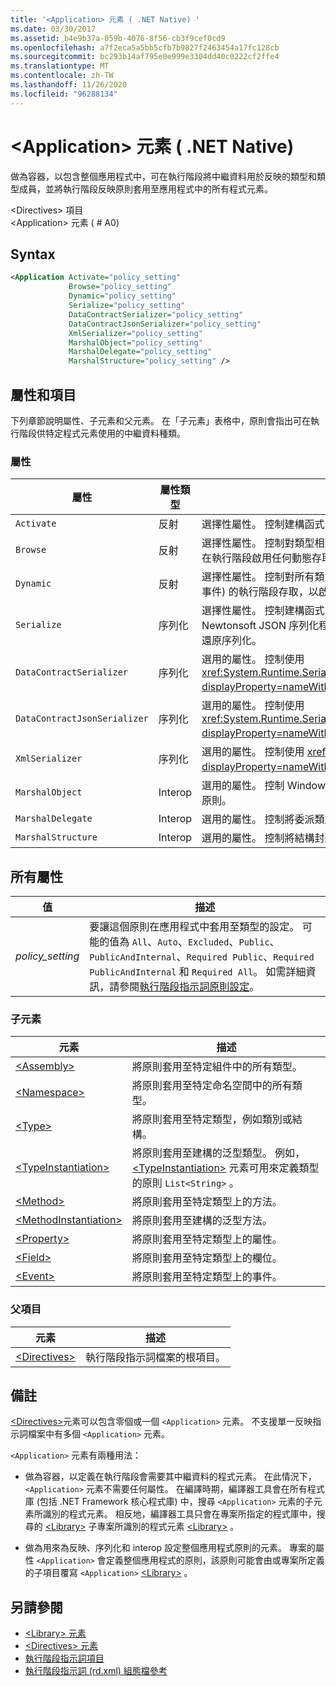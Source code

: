 ```yaml
---
title: '<Application> 元素 ( .NET Native) '
ms.date: 03/30/2017
ms.assetid: b4e9b37a-059b-4076-8f56-cb3f9cef0cd9
ms.openlocfilehash: a7f2eca5a5bb5cfb7b9827f2463454a17fc128cb
ms.sourcegitcommit: bc293b14af795e0e999e3304dd40c0222cf2ffe4
ms.translationtype: MT
ms.contentlocale: zh-TW
ms.lasthandoff: 11/26/2020
ms.locfileid: "96288134"
---
```

# <a name="application-element-net-native"></a>\<Application> 元素 ( .NET Native) 

做為容器，以包含整個應用程式中，可在執行階段將中繼資料用於反映的類型和類型成員，並將執行階段反映原則套用至應用程式中的所有程式元素。  
  
 \<Directives> 項目  
\<Application> 元素 ( # A0)   
  
## <a name="syntax"></a>Syntax  
  
```xml  
<Application Activate="policy_setting"  
             Browse="policy_setting"  
             Dynamic="policy_setting"  
             Serialize="policy_setting"  
             DataContractSerializer="policy_setting"  
             DataContractJsonSerializer="policy_setting"  
             XmlSerializer="policy_setting"  
             MarshalObject="policy_setting"  
             MarshalDelegate="policy_setting"  
             MarshalStructure="policy_setting" />  
```  
  
## <a name="attributes-and-elements"></a>屬性和項目  

 下列章節說明屬性、子元素和父元素。 在「子元素」表格中，原則會指出可在執行階段供特定程式元素使用的中繼資料種類。  
  
### <a name="attributes"></a>屬性  
  
|屬性|屬性類型|描述|  
|---------------|--------------------|-----------------|  
|`Activate`|反射|選擇性屬性。 控制建構函式的執行階段存取，以便啟動執行個體。|  
|`Browse`|反射|選擇性屬性。 控制對類型相關資訊的查詢，或控制類型的列舉，但不會在執行階段啟用任何動態存取。|  
|`Dynamic`|反射|選擇性屬性。 控制對所有類型成員 (包括建構函式、方法、欄位、屬性和事件) 的執行階段存取，以啟用動態程式設計。|  
|`Serialize`|序列化|選擇性屬性。 控制建構函式、欄位和屬性的執行階段存取，以便 Newtonsoft JSON 序列化程式等程式庫可對類型執行個體進行序列化和還原序列化。|  
|`DataContractSerializer`|序列化|選用的屬性。 控制使用 <xref:System.Runtime.Serialization.DataContractSerializer?displayProperty=nameWithType> 類別的序列化原則。|  
|`DataContractJsonSerializer`|序列化|選用的屬性。 控制使用 <xref:System.Runtime.Serialization.Json.DataContractJsonSerializer?displayProperty=nameWithType> 類別的 JSON 序列化原則。|  
|`XmlSerializer`|序列化|選用的屬性。 控制使用 <xref:System.Xml.Serialization.XmlSerializer?displayProperty=nameWithType> 類別的 XML 序列化原則。|  
|`MarshalObject`|Interop|選用的屬性。 控制 Windows 執行階段和 COM 之參考類型的封送處理原則。|  
|`MarshalDelegate`|Interop|選用的屬性。 控制將委派類型當作函式指標封送處理至機器碼的原則。|  
|`MarshalStructure`|Interop|選用的屬性。 控制將結構封送處理至機器碼的原則。|  
  
## <a name="all-attributes"></a>所有屬性  
  
|值|描述|  
|-----------|-----------------|  
|*policy_setting*|要讓這個原則在應用程式中套用至類型的設定。 可能的值為 `All`、`Auto`、`Excluded`、`Public`、`PublicAndInternal`、`Required Public`、`Required PublicAndInternal` 和 `Required All`。 如需詳細資訊，請參閱[執行階段指示詞原則設定](runtime-directive-policy-settings.md)。|  
  
### <a name="child-elements"></a>子元素  
  
|元素|描述|  
|-------------|-----------------|  
|[\<Assembly>](assembly-element-net-native.md)|將原則套用至特定組件中的所有類型。|  
|[\<Namespace>](namespace-element-net-native.md)|將原則套用至特定命名空間中的所有類型。|  
|[\<Type>](type-element-net-native.md)|將原則套用至特定類型，例如類別或結構。|  
|[\<TypeInstantiation>](typeinstantiation-element-net-native.md)|將原則套用至建構的泛型類型。 例如， [\<TypeInstantiation>](typeinstantiation-element-net-native.md) 元素可用來定義類型的原則 `List<String>` 。|  
|[\<Method>](method-element-net-native.md)|將原則套用至特定類型上的方法。|  
|[\<MethodInstantiation>](methodinstantiation-element-net-native.md)|將原則套用至建構的泛型方法。|  
|[\<Property>](property-element-net-native.md)|將原則套用至特定類型上的屬性。|  
|[\<Field>](field-element-net-native.md)|將原則套用至特定類型上的欄位。|  
|[\<Event>](event-element-net-native.md)|將原則套用至特定類型上的事件。|  
  
### <a name="parent-elements"></a>父項目  
  
|元素|描述|  
|-------------|-----------------|  
|[\<Directives>](directives-element-net-native.md)|執行階段指示詞檔案的根項目。|  
  
## <a name="remarks"></a>備註  

 [\<Directives>](directives-element-net-native.md)元素可以包含零個或一個 `<Application>` 元素。 不支援單一反映指示詞檔案中有多個 `<Application>` 元素。  
  
 `<Application>` 元素有兩種用法：  
  
- 做為容器，以定義在執行階段會需要其中繼資料的程式元素。 在此情況下，`<Application>` 元素不需要任何屬性。 在編譯時期，編譯器工具會在所有程式庫 (包括 .NET Framework 核心程式庫) 中，搜尋 `<Application>` 元素的子元素所識別的程式元素。 相反地，編譯器工具只會在專案所指定的程式庫中，搜尋的 [\<Library>](library-element-net-native.md) 子專案所識別的程式元素 [\<Library>](library-element-net-native.md) 。  
  
- 做為用來為反映、序列化和 interop 設定整個應用程式原則的元素。 專案的屬性 `<Application>` 會定義整個應用程式的原則，該原則可能會由或專案所定義的子項目覆寫 `<Application>` [\<Library>](library-element-net-native.md) 。  
  
## <a name="see-also"></a>另請參閱

- [\<Library> 元素](library-element-net-native.md)
- [\<Directives> 元素](directives-element-net-native.md)
- [執行階段指示詞項目](runtime-directive-elements.md)
- [執行階段指示詞 (rd.xml) 組態檔參考](runtime-directives-rd-xml-configuration-file-reference.md)
